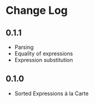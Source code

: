 # Change Log

## 0.1.1

* Parsing
* Equality of expressions
* Expression substitution

## 0.1.0

* Sorted Expressions à la Carte
